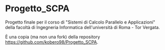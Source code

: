 # Progetto_SCPA
Progetto finale per il corso di "Sistemi di Calcolo Parallelo e Applicazioni" della facoltà di Ingegneria Informatica dell'università di Roma - Tor Vergata.

È una copia (ma non una fork) della repository https://github.com/kobero98/Progetto_SCPA.
